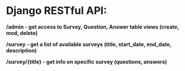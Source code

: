 
# Django RESTful API:
**/admin - get access to Survey, Question, Answer table views (create, mod, delete)**

**/survey - get a list of available surveys (title, start_date, end_date, description)**

**/survey/{title} - get info on specific survey (questions, answers)**


